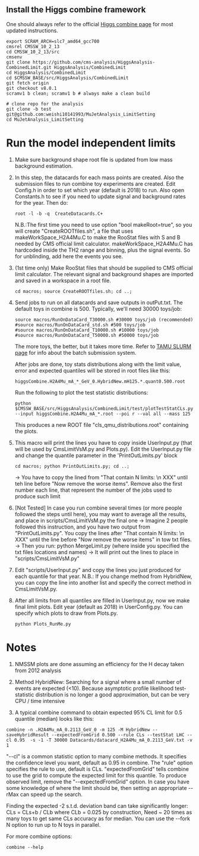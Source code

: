 ## Install the Higgs combine framework
One should always refer to the official [Higgs combine page](http://cms-analysis.github.io/HiggsAnalysis-CombinedLimit/) for most updated instructions.
```
export SCRAM_ARCH=slc7_amd64_gcc700
cmsrel CMSSW_10_2_13
cd CMSSW_10_2_13/src
cmsenv
git clone https://github.com/cms-analysis/HiggsAnalysis-CombinedLimit.git HiggsAnalysis/CombinedLimit
cd HiggsAnalysis/CombinedLimit
cd $CMSSW_BASE/src/HiggsAnalysis/CombinedLimit
git fetch origin
git checkout v8.0.1
scramv1 b clean; scramv1 b # always make a clean build

# clone repo for the analysis
git clone -b test git@github.com:weishi10141993/MuJetAnalysis_LimitSetting
cd MuJetAnalysis_LimitSetting     
```

# Run the model independent limits
1. Make sure background shape root file is updated from low mass background estimation.    

2. In this step, the datacards for each mass points are created. Also the submission files to run combine toy experiments are created.
   Edit Config.h in order to set which year (default is 2018) to run. Also open Constants.h to see if you need to update signal and background rates for the year. Then do:
   ```
   root -l -b -q  CreateDatacards.C+  
   ```

   N.B.:The first time you need to use option "bool makeRoot=true", so you will create "CreateROOTfiles.sh", a file that uses makeWorkSpace_H2A4Mu.C to make the RooStat files with S and B needed by CMS official limit calculator. makeWorkSpace_H2A4Mu.C has hardcoded inside the TH2 range and binning, plus the signal events. So for unblinding, add here the events you see.

3. (1st time only) Make RooStat files that should be supplied to CMS official limit calculator. The relevant signal and background shapes are imported and saved in a workspace in a root file.
   ```
   cd macros; source CreateROOTfiles.sh; cd ..;
   ```  

4. Send jobs to run on all datacards and save outputs in outPut.txt. The default toys in combine is 500. Typically, we'll need 30000 toys/job:
   ```
   source macros/RunOnDataCard_T30000.sh #30000 toys/job (recommended)
   #source macros/RunOnDataCard_std.sh #500 toys/job
   #source macros/RunOnDataCard_T10000.sh #10000 toys/job
   #source macros/RunOnDataCard_T50000.sh #50000 toys/job
   ```
   The more toys, the better, but it takes more time. Refer to [TAMU SLURM page](http://brazos.tamu.edu/docs/slurm.html) for info about the batch submission system.

   After jobs are done, toy stats distributions along with the limit value, error and expected quantiles will be stored in root files like this:
   ```
   higgsCombine.H2A4Mu_mA_*_GeV_0.HybridNew.mH125.*.quant0.500.root
   ```

   Run the following to plot the test statistic distributions:
   ```
   python $CMSSW_BASE/src/HiggsAnalysis/CombinedLimit/test/plotTestStatCLs.py --input higgsCombine.H2A4Mu_mA_*.root --poi r --val all --mass 125
   ```
   This produces a new ROOT file "cls_qmu_distributions.root" containing the plots.

5. This macro will print the lines you have to copy inside UserInput.py (that will be used by CmsLimitVsM.py and Plots.py).
   Edit the UserInput.py file and change the quantile parameter in the 'PrintOutLimits.py' block
   ```
   cd macros; python PrintOutLimits.py; cd ..;  
   ```
   -> You have to copy the lined from "That contain N limits: \n XXX" until teh line before "Now remove the worse items". Remove also the first number each line, that represent the number of the jobs used to produce such limit   

6. [Not Tested] In case you run combine several times (or more people followed the steps until here), you may want to average all the results, and place in scripts/CmsLimitVsM.py the final one
   -> Imagine 2 people followed this instruction, and you have two output from "PrintOutLimits.py". You copy the lines after "That contain N limits: \n XXX" until the line before "Now remove the worse items" in tow txt files.
   -> Then you run: python MergeLimit.py (where inside you specified the txt files locations and names)
   -> It will print out the lines to place in "scripts/CmsLimitVsM.py"

7. Edit "scripts/UserInput.py" and copy the lines you just produced for each quantile for that year.
   N.B.: If you change method from HybridNew, you can copy the line into another list and specify the correct method in CmsLimitVsM.py.    

8. After all limits from all quantiles are filled in UserInput.py, now we make final limit plots. Edit year (default as 2018) in UserConfig.py. You can specify which plots to draw from Plots.py.  
   ```
   python Plots_RunMe.py  
   ```  

# Notes   
1. NMSSM plots are done assuming an efficiency for the H decay taken from 2012 analysis

2. Method HybridNew: Searching for a signal where a small number of events are expected (<10). Because asymptotic profile likelihood test-statistic distribution is no longer a good approximation, but can be very CPU / time intensive

3. A typical combine command to obtain expected 95% CL limit for 0.5 quantile (median) looks like this:
```
combine -n .H2A4Mu_mA_0.2113_GeV_0 -m 125 -M HybridNew --saveHybridResult --expectedFromGrid 0.500 --rule CLs --testStat LHC --cl 0.95  -s -1 -T 30000 Datacards/datacard_H2A4Mu_mA_0.2113_GeV.txt -v 1
```

"--cl" is a common statistic option to many combine methods. It specifies the confidence level you want, default as 0.95 in combine. The "rule" option specifies the rule to use, default is CLs.
"expectedFromGrid" tells combine to use the grid to compute the expected limit for this quantile. To produce observed limit, remove the "--expectedFromGrid" option.
In case you have some knowledge of where the limit should be, then setting an appropriate --rMax can speed up the search.

Finding the expected -2 s.t.d. deviation band can take significantly longer: CLs = CLs+b / CLb where CLb = 0.025 by construction, Need ~ 20 times as many toys to get same CLs accuracy as for median. You can use the --fork N option to run up to N toys in parallel.

For more combine options:
```
combine --help
```
